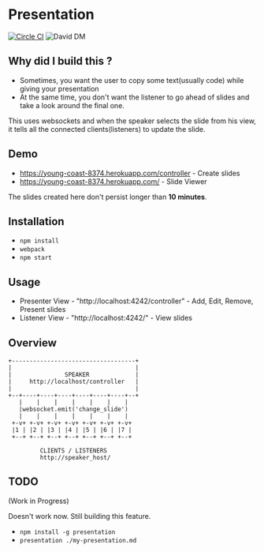 # Presentation

[![Circle CI](https://circleci.com/gh/boopathi/presentation.svg?style=svg)](https://circleci.com/gh/boopathi/presentation) ![David DM](https://david-dm.org/boopathi/presentation.svg)

## Why did I build this ?

+ Sometimes, you want the user to copy some text(usually code) while giving your presentation
+ At the same time, you don't want the listener to go ahead of slides and take a look around the final one.

This uses websockets and when the speaker selects the slide from his view, it tells all the connected clients(listeners) to update the slide.

## Demo

+ https://young-coast-8374.herokuapp.com/controller - Create slides
+ https://young-coast-8374.herokuapp.com/ - Slide Viewer

The slides created here don't persist longer than **10 minutes**.

## Installation

+ `npm install`
+ `webpack`
+ `npm start`

## Usage

+ Presenter View - "http://localhost:4242/controller" - Add, Edit, Remove, Present slides
+ Listener View - "http://localhost:4242/" - View slides

## Overview

```
+-----------------------------------+
|                                   |
|               SPEAKER             |
|     http://localhost/controller   |
|                                   |
+--+----+----+----+----+----+----+--+
   |    |    |    |    |    |    |   
   |websocket.emit('change_slide')   
   |    |    |    |    |    |    |   
 +-v+ +-v+ +-v+ +-v+ +-v+ +-v+ +-v+  
 |1 | |2 | |3 | |4 | |5 | |6 | |7 |  
 +--+ +--+ +--+ +--+ +--+ +--+ +--+  
                                     
         CLIENTS / LISTENERS         
         http://speaker_host/          

```

## TODO

(Work in Progress)

Doesn't work now. Still building this feature.

+ `npm install -g presentation`
+ `presentation ./my-presentation.md`
